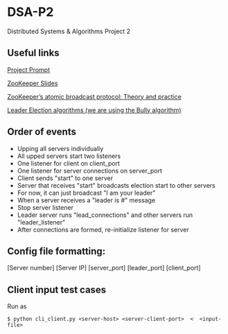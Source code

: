 # DSA-P2
Distributed Systems &amp; Algorithms Project 2

## Useful links
[Project Prompt](http://www.cs.rpi.edu/~pattes3/dsa_fall2016/DSAFall2016Project2.pdf)

[ZooKeeper Slides](http://www.cs.rpi.edu/~pattes3/dsa_fall2016/Zookeeper.pdf)

[ZooKeeper’s atomic broadcast protocol: Theory and practice](http://www.tcs.hut.fi/Studies/T-79.5001/reports/2012-deSouzaMedeiros.pdf)

[Leader Election algorithms (we are using the Bully algorithm)](http://www.cs.rpi.edu/~pattes3/dsa_fall2016/LeaderElection.pdf)


## Order of events
- Upping all servers individually
 - All upped servers start two listeners
  - One listener for client on client_port
  - One listener for server connections on server_port
- Client sends "start" to one server
- Server that receives "start" broadcasts election start to other servers
 - For now, it can just broadcast "I am your leader"
- When a server receives a "leader is #" message
 - Stop server listener
 - Leader server runs "lead\_connections" and other servers run "leader\_listener"
- After connections are formed, re-initialize listener for server

## Config file formatting:
\[Server number\] \[Server IP\] \[server\_port\] \[leader\_port\] \[client\_port\]

## Client input test cases
Run as
```
$ python cli_client.py <server-host> <server-client-port>  <  <input-file>
```

